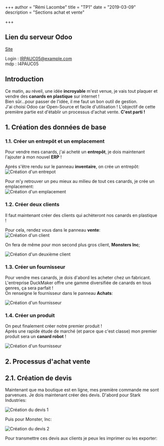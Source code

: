 +++
author = "Rémi Lacombe"
title = "TP1"
date = "2019-03-09"
description = "Sections achat et vente"

+++

## Lien du serveur Odoo

[Site](https://tp_odoo.rioc.fr)

Login : <IRPAUC05@example.com>  
mdp : I4PAUC05

## Introduction

<!-- A modifier -->
Ce matin, au réveil, une idée **incroyable** m'est venue, je vais tout plaquer et vendre des **canards en plastique** sur internet !  
Bien sûr...pour passer de l'idée, il me faut un bon outil de gestion.  
J'ai choisi Odoo car Open-Source et facile d'utilisation !
L'objectif de cette première partie est d'établir un processus d'achat vente.
**C'est parti !**

## 1. Création des données de base

### 1.1. Créer un entrepôt et un emplacement

Pour vendre mes canards, j'ai acheté un **entrepôt**, je dois maintenant l'ajouter à mon nouvel **ERP** !

Aprés s'être rendu sur le panneau **inventaire**, on crée un entrepôt:  
![Création d'un entrepot](/Entrepot.gif)

Pour m'y retrouver un peu mieux au milieu de tout ces canards, je crée un emplacement:  
![Création d'un emplacement](/Emplacement.gif)

### 1.2. Créer deux clients

Il faut maintenant créer des clients qui achèteront nos canards en plastique !

Pour cela, rendez vous dans le panneau **vente**:  
![Création d'un client](/Client.gif)

On fera de même pour mon second plus gros client, **Monsters Inc**;

![Création d'un deuxième client](/MonstersInc.png)

### 1.3. Créer un fournisseur

Pour vendre mes canards, je dois d'abord les acheter chez un fabricant.  
L'entreprise DuckMaker offre une gamme diversifiée de canards en tous genres, ça sera parfait !  
On renseigne le fournisseur dans le panneau **Achats**:

![Création d'un fournisseur](/Fournisseur.gif)

### 1.4. Créer un produit

On peut finalement créer notre premier produit !  
Après une rapide étude de marché (et parce que c'est classe) mon premier produit sera un **canard robot** !

![Création d'un fournisseur](/Produit.gif)

## 2. Processus d'achat vente

## 2.1. Création de devis

Maintenant que ma boutique est en ligne, mes première commande me sont parvenues.
Je dois maintenant créer des devis. D'abord pour Stark Industries:

![Création du devis 1](/Devis1.gif)

Puis pour Monster, Inc:

![Création du devis 2](/Devis2.gif)

Pour transmettre ces devis aux clients je peux les imprimer ou les exporter:

